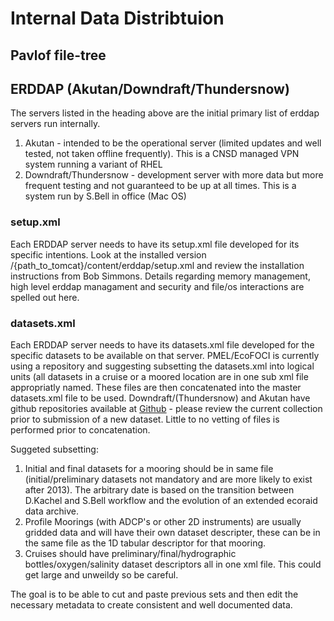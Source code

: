 # Internal Data Distribtuion

## Pavlof file-tree

## ERDDAP (Akutan/Downdraft/Thundersnow)

The servers listed in the heading above are the initial primary list of erddap servers run internally.

1. Akutan - intended to be the operational server (limited updates and well tested, not taken offline frequently).  This is a CNSD managed VPN system running a variant of RHEL
2. Downdraft/Thundersnow - development server with more data but more frequent testing and not guaranteed to be up at all times.  This is a system run by S.Bell in office (Mac OS)

### setup.xml

Each ERDDAP server needs to have its setup.xml file developed for its specific intentions.  Look at the installed version /{path_to_tomcat}/content/erddap/setup.xml and review the installation instructions from Bob Simmons.  Details regarding memory management, high level erddap managament and security and file/os interactions are spelled out here.

### datasets.xml

Each ERDDAP server needs to have its datasets.xml file developed for the specific datasets to be available on that server.  PMEL/EcoFOCI is currently using a repository and suggesting subsetting the datasets.xml into logical units (all datasets in a cruise or a moored location are in one sub xml file appropriatly named.  These files are then concatenated into the master datasets.xml file to be used.  Downdraft/(Thundersnow) and Akutan have github repositories available at [Github](https://github.com/NOAA-PMEL/EcoFOCI_FieldOps_Documentation/tree/master/erddap_xml) - please review the current collection prior to submission of a new dataset.  Little to no vetting of files is performed prior to concatenation.

Suggeted subsetting:
1. Initial and final datasets for a mooring should be in same file (initial/preliminary datasets not mandatory and are more likely to exist after 2013).  The arbitrary date is based on the transition between D.Kachel and S.Bell workflow and the evolution of an extended ecoraid data archive.
2. Profile Moorings (with ADCP's or other 2D instruments) are usually gridded data and will have their own dataset descripter, these can be in the same file as the 1D tabular descriptor for that mooring.
3. Cruises should have preliminary/final/hydrographic bottles/oxygen/salinity dataset descriptors all in one xml file.  This could get large and unweildy so be careful.

The goal is to be able to cut and paste previous sets and then edit the necessary metadata to create consistent and well documented data.